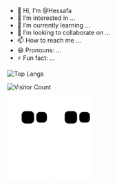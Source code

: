 - 👋 Hi, I’m @Hessafa
- 👀 I’m interested in ...
- 🌱 I’m currently learning ...
- 💞️ I’m looking to collaborate on ...
- 📫 How to reach me ...
- 😄 Pronouns: ...
- ⚡ Fun fact: ...

![Top Langs](https://github-readme-stats.vercel.app/api/top-langs/?username=hessafa&layout=compact)

![Visitor Count](https://komarev.com/ghpvc/?username=hessafa&color=blue)


![Snake animation](https://github.com/hessafa/hessafa/blob/output/github-contribution-grid-snake.svg)
<img src="https://raw.githubusercontent.com/hessafa/hessafa/output/github-contribution-grid-snake.svg" />
